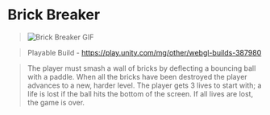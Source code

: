 # Brick Breaker 
>![Brick Breaker GIF](https://github.com/Sushant262/Brick-Breaker/assets/141551971/87909061-0a11-4bb5-b5b4-b26d604e20cd)

>Playable Build - https://play.unity.com/mg/other/webgl-builds-387980

> The player must smash a wall of bricks by deflecting a bouncing ball with a paddle. When all the bricks have been destroyed the player advances to a new, harder level. The player gets 3 lives to start with; a life is lost if the ball hits the bottom of the screen. If all lives are lost, the game is over. 

